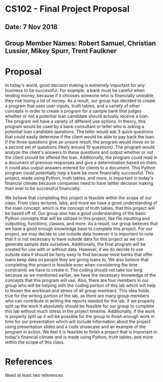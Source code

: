 # CS102 - Final Project Proposal
## Date: 7 Nov 2018
## Group Member Names: Robert Samuel, Christian Lussier, Mikey Spurr, Trent Faulkner

# Proposal
<!-- Introductory paragraph/brief overview of proposed project -->
In today's world, good decision making is extremely important for any business to be successful. For example, a bank must be careful when lending money, because if it chooses someone who is financially unstable, they risk losing a lot of money. As a result, our group has decided to create a program that uses user-inputs, truth tables, and a variety of other concepts in order to create a program for a sample bank that judges whether or not a potential loan candidate should actually receive a loan. The program will have a variety of different use options. In theory, this program would be used by a bank consultant or teller who is asking a potential loan candidate questions. The teller would ask 3 quick questions that could easily determine if the client would be able to pay back the loan. If the three questions give an unsure result, the program would move on to a second set of questions (likely around 10 questions). The program would analyze the client's answers to these questions and output whether or not the client should be offered the loan. Additionally, the program could read in a document of previous responses and give a determination based on them. It could also output answers entered for clients to a document. This Python program could potentially help a bank be more financially successful. This project, made using Python, truth tables, and more, is important in today's financial climate because companies need to have better decision making than ever to be successful financially.

<!-- Paragraph for motivation of project -->


<!-- Paragraph of how completing the project is feasible -- do you need data? How much time do you think you need (code and actual writing)? How will we showcase idea? -->
We believe that completing this project is feasible within the scope of our class. From class lectures, labs, and more we have a good understanding of the main concept, which is the concept of truth tables, that this project will be based off of. Our group also has a good understanding of the basic Python concepts that will be utilized in this project, like file inputting and outputting, functions, classes, and more. As a result, our group believes that we have a good enough knowledge base to complete this project. For our project, we may decide to use outside data however it is important to note that it is not necessary to have outside data for this project as we can generate sample data ourselves. Additionally, the final program will be created for use with or without data. However, if we do decide to use outside data it should be fairly easy to find because most banks that offer loans keep data on people they are giving loans to. We also believe that completing this project is feasible even when considering the time constraints we have to create it. The coding should not take too long because as we mentioned earlier, we have the necessary knowledge of the concepts that this program will use. Also, there are four members in our group who will be helping with the coding portion of this lab which will help to lessen the workload and stress of all group members. This idea holds true for the writing portion of the lab, as there are many group members who can contribute in writing the reports needed for the lab. If we properly split up the work it absolutely should be feasible for our group to complete this lab without much stress in the project timeline. Additionally, if the work is properly split up it will be possible for the group to finish enough work in time for our presentation which will include information about the project using presentation slides and a code showcase and an example of the program in action. We feel it is feasible to finish a project that is important in today's financial climate and is made using Python, truth tables, and more within the scope of this class.

# References
Need at least two references
